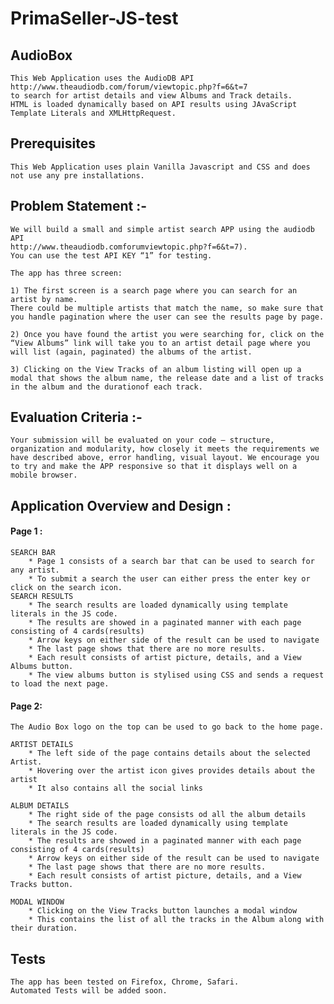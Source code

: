# PrimaSeller-JS-test


## AudioBox

	This Web Application uses the AudioDB API http://www.theaudiodb.com/forum/viewtopic.php?f=6&t=7 
	to search for artist details and view Albums and Track details.
	HTML is loaded dynamically based on API results using JAvaScript Template Literals and XMLHttpRequest.



## Prerequisites
	This Web Application uses plain Vanilla Javascript and CSS and does not use any pre installations.




## Problem Statement :-

	We will build a small and simple artist search APP using the audiodb API 
	http://www.theaudiodb.comforumviewtopic.php?f=6&t=7). 
	You can use the test API KEY “1” for testing.
	
	The app has three screen:
	
	1) The first screen is a search page where you can search for an artist by name.
	There could be multiple artists that match the name, so make sure that you handle pagination where the user can see the results page by page.

	2) Once you have found the artist you were searching for, click on the “View Albums” link will take you to an artist detail page where you will list (again, paginated) the albums of the artist.

	3) Clicking on the View Tracks of an album listing will open up a modal that shows the album name, the release date and a list of tracks in the album and the durationof each track.



## Evaluation Criteria :-

	Your submission will be evaluated on your code – structure, organization and modularity, how closely it meets the requirements we have described above, error handling, visual layout. We encourage you to try and make the APP responsive so that it displays well on a mobile browser.




## Application Overview and Design :

#### Page 1 : 

	SEARCH BAR
		* Page 1 consists of a search bar that can be used to search for any artist.
		* To submit a search the user can either press the enter key or click on the search icon.
	SEARCH RESULTS	
		* The search results are loaded dynamically using template literals in the JS code. 
		* The results are showed in a paginated manner with each page consisting of 4 cards(results)
		* Arrow keys on either side of the result can be used to navigate
		* The last page shows that there are no more results. 
		* Each result consists of artist picture, details, and a View Albums button.
		* The view albums button is stylised using CSS and sends a request to load the next page.

#### Page 2: 

	The Audio Box logo on the top can be used to go back to the home page.

	ARTIST DETAILS
		* The left side of the page contains details about the selected Artist.
		* Hovering over the artist icon gives provides details about the artist 
		* It also contains all the social links 

	ALBUM DETAILS
		* The right side of the page consists od all the album details
		* The search results are loaded dynamically using template literals in the JS code. 
		* The results are showed in a paginated manner with each page consisting of 4 cards(results)
		* Arrow keys on either side of the result can be used to navigate
		* The last page shows that there are no more results. 
		* Each result consists of artist picture, details, and a View Tracks button.

	MODAL WINDOW
		* Clicking on the View Tracks button launches a modal window 
		* This contains the list of all the tracks in the Album along with their duration.


## Tests

	The app has been tested on Firefox, Chrome, Safari.
	Automated Tests will be added soon.




	
